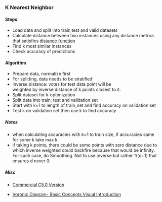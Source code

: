 ### K Nearest Neighbor

#### Steps

* Load data and split into train,test and valid datasets
* Calculate distance between two instances using any distance metrics that satisfies [distance function](https://en.wikipedia.org/wiki/Metric_(mathematics))
* Find k most similar instances
* Check accuracy of predictions

#### Algorithm

* Prepare data, normalize first
* For splitting, data needs to be stratified
* Inverse distance: votes for test data point will be  
   weighted by inverse distance of k points closest to it.
* Split dataset for k-optimization
* Split data into train, test and validation set
* Start with k=1 to length of train_set and find accuracy
   on validation set
* Test k on validation set then use k to find accuracy

##### Notes

* when calculating accuracies with k=1 to train size, if accuracies same for some k take max k
* if taking k points, there could be some points with zero distance due to which inverse weighted could backfire because that would be infinity. For such case, do Smoothing. Not to use inverse but rather 1/(d+1) that ensures d never 0.

##### Misc
* [Commercial C5.0 Version](https://www.rulequest.com/see5-unix.html)

* [Voronoi Diagram- Basic Concepts Visual Introduction](https://www.youtube.com/watch?time_continue=1&v=7eCrHAv6sYY&feature=emb_logo)
